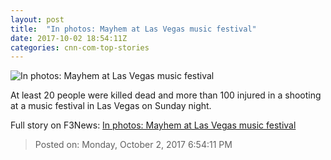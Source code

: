 ```yaml
---
layout: post
title:  "In photos: Mayhem at Las Vegas music festival"
date: 2017-10-02 18:54:11Z
categories: cnn-com-top-stories
---
```


![In photos: Mayhem at Las Vegas music festival](http://i2.cdn.cnn.com/cnnnext/dam/assets/171002095001-17-las-vegas-incident-1002-super-tease.jpg)

At least 20 people were killed dead and more than 100 injured in a shooting at a music festival in Las Vegas on Sunday night.


Full story on F3News: [In photos: Mayhem at Las Vegas music festival](http://www.f3nws.com/n/tYcaRE)

> Posted on: Monday, October 2, 2017 6:54:11 PM
